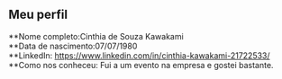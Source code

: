 Meu perfil
-------

**Nome completo:Cinthia de Souza Kawakami  
**Data de nascimento:07/07/1980  
**LinkedIn: https://www.linkedin.com/in/cinthia-kawakami-21722533/    
**Como nos conheceu: Fui a um evento na empresa e gostei bastante.   